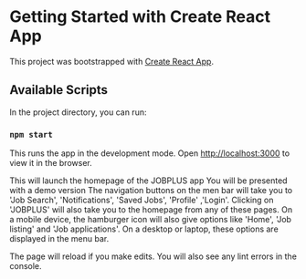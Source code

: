 # Getting Started with Create React App

This project was bootstrapped with [Create React App](https://github.com/facebook/create-react-app).

## Available Scripts

In the project directory, you can run:

### `npm start`

This runs the app in the development mode.
Open [http://localhost:3000](http://localhost:3000) to view it in the browser.

This will launch the homepage of the JOBPLUS app
You will be presented with a demo version
The navigation buttons on the men bar will take you to 'Job Search', 'Notifications', 'Saved Jobs', 'Profile' ,'Login'.
Clicking on 'JOBPLUS' will also take you to the homepage from any of these pages. 
On a mobile device, the hamburger icon will also give options like 'Home', 'Job listing' and 'Job applications'. 
On a desktop or laptop, these options are displayed in the menu bar.

The page will reload if you make edits.
You will also see any lint errors in the console.

